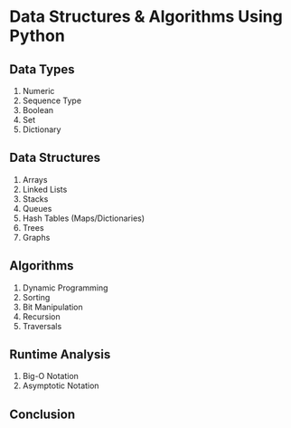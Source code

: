 # Data Structures & Algorithms Using Python

## Data Types
1. Numeric
2. Sequence Type
3. Boolean
4. Set
5. Dictionary

## Data Structures
1. Arrays
2. Linked Lists
3. Stacks
4. Queues
5. Hash Tables (Maps/Dictionaries)
6. Trees
7. Graphs

## Algorithms
1. Dynamic Programming
2. Sorting
3. Bit Manipulation
4. Recursion
5. Traversals

## Runtime Analysis
1. Big-O Notation
2. Asymptotic Notation

## Conclusion
